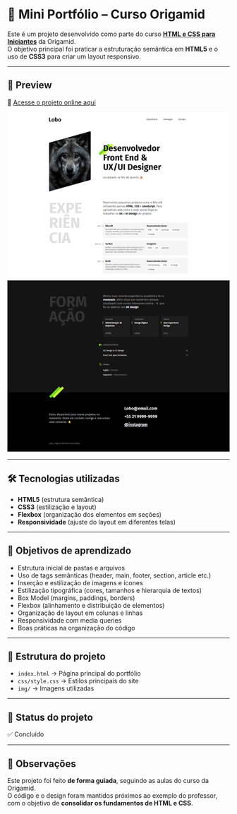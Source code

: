 # 📌 Mini Portfólio – Curso Origamid

Este é um projeto desenvolvido como parte do curso **[HTML e CSS para Iniciantes](https://www.origamid.com/curso/html-e-css-para-iniciantes/)** da Origamid.  
O objetivo principal foi praticar a estruturação semântica em **HTML5** e o uso de **CSS3** para criar um layout responsivo.

---

## 🚀 Preview

🔗 [Acesse o projeto online aqui](https://thur-code.github.io/mini-portfolio-origamid/)  

![Preview do site](./lobo.png)

---

## 🛠 Tecnologias utilizadas

- **HTML5** (estrutura semântica)  
- **CSS3** (estilização e layout)  
- **Flexbox** (organização dos elementos em seções)  
- **Responsividade** (ajuste do layout em diferentes telas)

---

## 🎯 Objetivos de aprendizado

- Estrutura inicial de pastas e arquivos  
- Uso de tags semânticas (header, main, footer, section, article etc.)  
- Inserção e estilização de imagens e ícones  
- Estilização tipográfica (cores, tamanhos e hierarquia de textos)  
- Box Model (margins, paddings, borders)  
- Flexbox (alinhamento e distribuição de elementos)  
- Organização de layout em colunas e linhas  
- Responsividade com media queries  
- Boas práticas na organização do código

---

## 📂 Estrutura do projeto

- `index.html` → Página principal do portfólio  
- `css/style.css` → Estilos principais do site  
- `img/` → Imagens utilizadas  

---

## 📂 Status do projeto

✅ Concluído

---

## 📝 Observações

Este projeto foi feito **de forma guiada**, seguindo as aulas do curso da Origamid.  
O código e o design foram mantidos próximos ao exemplo do professor, com o objetivo de **consolidar os fundamentos de HTML e CSS**.
